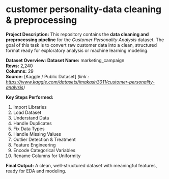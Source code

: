 # customer personality-data cleaning & preprocessing

**Project Description:**
This repository contains the **data cleaning and preprocessing pipeline** for the *Customer Personality Analysis* dataset. The goal of this task is to convert raw customer data into a clean, structured format ready for exploratory analysis or machine learning modeling.

**Dataset Overview:**
**Dataset Name:** marketing_campaign  
**Rows:** 2,240  
**Columns:** 29  
**Source:** [Kaggle / Public Dataset] *(link : https://www.kaggle.com/datasets/imakash3011/customer-personality-analysis)*

**Key Steps Performed:**
1. Import Libraries 
2. Load Dataset
3. Understand Data
4. Handle Duplicates
5. Fix Data Types
6. Handle Missing Values
7. Outlier Detection & Treatment
8. Feature Engineering
9. Encode Categorical Variables
10. Rename Columns for Uniformity

**Final Output:**
A clean, well-structured dataset with meaningful features, ready for EDA and modeling.
